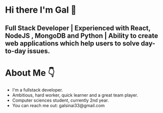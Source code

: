 <h1><b> Hi there I'm Gal 👋</b></h1>

<h2>Full Stack Developer | Experienced with React, NodeJS , MongoDB and Python | Ability to create web applications which help users to solve day-to-day issues.</h2>

<h1>About Me 👇</h1>
<ul>
  <li>I'm a fullstack developer.</li>
  <li>Ambitious, hard worker, quick learner and a great team player.</li>
  <li>Computer sciences student, currently 2nd year.</li>
  <li>You can reach me out: galsinai33@gmail.com
</ul>
